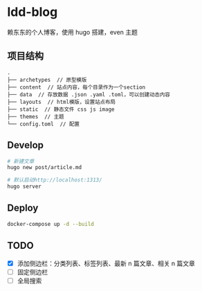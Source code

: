 # ldd-blog

赖东东的个人博客，使用 hugo 搭建，even 主题

## 项目结构

```
.
├── archetypes  // 原型模版
├── content  // 站点内容，每个目录作为一个section
├── data  // 存放数据 .json .yaml .toml，可以创建动态内容
├── layouts  // html模版，设置站点布局
├── static  // 静态文件 css js image
├── themes  // 主题
└── config.toml  // 配置
```

## Develop

```bash
# 新建文章
hugo new post/article.md

# 默认启动http://localhost:1313/
hugo server

```

## Deploy

```bash
docker-compose up -d --build
```

## TODO

- [x] 添加侧边栏：分类列表、标签列表、最新 n 篇文章、相关 n 篇文章
- [ ] 固定侧边栏
- [ ] 全局搜索
